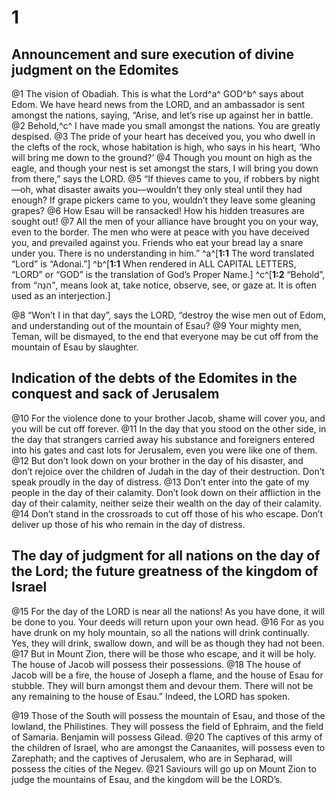 # 1 
## Announcement and sure execution of divine judgment on the Edomites
@1 The vision of Obadiah. This is what the Lord^a^ GOD^b^ says about Edom. We have heard news from the LORD, and an ambassador is sent amongst the nations, saying, “Arise, and let’s rise up against her in battle. 
@2 Behold,^c^ I have made you small amongst the nations. You are greatly despised. 
@3 The pride of your heart has deceived you, you who dwell in the clefts of the rock, whose habitation is high, who says in his heart, ‘Who will bring me down to the ground?’ 
@4 Though you mount on high as the eagle, and though your nest is set amongst the stars, I will bring you down from there,” says the LORD. 
@5 “If thieves came to you, if robbers by night—oh, what disaster awaits you—wouldn’t they only steal until they had enough? If grape pickers came to you, wouldn’t they leave some gleaning grapes? 
@6 How Esau will be ransacked! How his hidden treasures are sought out! 
@7 All the men of your alliance have brought you on your way, even to the border. The men who were at peace with you have deceived you, and prevailed against you. Friends who eat your bread lay a snare under you. There is no understanding in him.” 
^a^[**1:1** The word translated “Lord” is “Adonai.”] ^b^[**1:1** When rendered in ALL CAPITAL LETTERS, “LORD” or “GOD” is the translation of God’s Proper Name.] ^c^[**1:2** “Behold”, from “הִנֵּה”, means look at, take notice, observe, see, or gaze at. It is often used as an interjection.]

@8 “Won’t I in that day”, says the LORD, “destroy the wise men out of Edom, and understanding out of the mountain of Esau? 
@9 Your mighty men, Teman, will be dismayed, to the end that everyone may be cut off from the mountain of Esau by slaughter.

## Indication of the debts of the Edomites in the conquest and sack of Jerusalem
@10 For the violence done to your brother Jacob, shame will cover you, and you will be cut off forever. 
@11 In the day that you stood on the other side, in the day that strangers carried away his substance and foreigners entered into his gates and cast lots for Jerusalem, even you were like one of them. 
@12 But don’t look down on your brother in the day of his disaster, and don’t rejoice over the children of Judah in the day of their destruction. Don’t speak proudly in the day of distress. 
@13 Don’t enter into the gate of my people in the day of their calamity. Don’t look down on their affliction in the day of their calamity, neither seize their wealth on the day of their calamity. 
@14 Don’t stand in the crossroads to cut off those of his who escape. Don’t deliver up those of his who remain in the day of distress.

## The day of judgment for all nations on the day of the Lord; the future greatness of the kingdom of Israel
@15 For the day of the LORD is near all the nations! As you have done, it will be done to you. Your deeds will return upon your own head. 
@16 For as you have drunk on my holy mountain, so all the nations will drink continually. Yes, they will drink, swallow down, and will be as though they had not been. 
@17 But in Mount Zion, there will be those who escape, and it will be holy. The house of Jacob will possess their possessions. 
@18 The house of Jacob will be a fire, the house of Joseph a flame, and the house of Esau for stubble. They will burn amongst them and devour them. There will not be any remaining to the house of Esau.” Indeed, the LORD has spoken. 

@19 Those of the South will possess the mountain of Esau, and those of the lowland, the Philistines. They will possess the field of Ephraim, and the field of Samaria. Benjamin will possess Gilead. 
@20 The captives of this army of the children of Israel, who are amongst the Canaanites, will possess even to Zarephath; and the captives of Jerusalem, who are in Sepharad, will possess the cities of the Negev. 
@21 Saviours will go up on Mount Zion to judge the mountains of Esau, and the kingdom will be the LORD’s. 